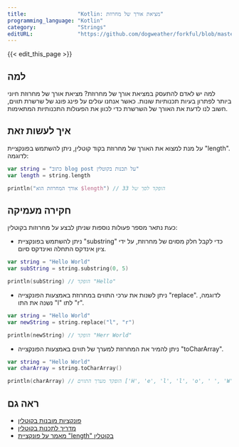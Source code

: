 ```yaml
---
title:                "Kotlin: מציאת אורך של מחרוזת"
programming_language: "Kotlin"
category:             "Strings"
editURL:              "https://github.com/dogweather/forkful/blob/master/content/he/kotlin/finding-the-length-of-a-string.md"
---
```


{{< edit_this_page >}}

## למה

למה יש לאדם להתעסק במציאת אורך של מחרוזת? מציאת אורך של מחרוזת חיוני ביותר לפתרון בעיות תכנותיות שונות. כאשר אנחנו עולים על פינג פונג של שרשרת תווים, חשוב לנו לדעת את האורך של השרשרת כדי לכוון את הפעולות התכנותיות המתאימות.

## איך לעשות זאת

על מנת למצוא את האורך של מחרוזת בקוד קוטלין, ניתן להשתמש בפונקציית "length". לדוגמה:

```Kotlin
var string = "כתוב blog post על תכנות בקוטלין"
var length = string.length

println("אורך המחרוזת הוא $length") // הופקד לסך של 33
```

## חקירה מעמיקה

כעת נתאר מספר פעולות נוספות שניתן לבצע על מחרוזות בקוטלין:

- ניתן להשתמש בפונקציית "substring" כדי לקבל חלק מסוים של מחרוזת, על ידי ציון אינדקס התחלה ואינדקס סיום.

```Kotlin
var string = "Hello World"
var subString = string.substring(0, 5)

println(subString) // הופקד "Hello"
```

- ניתן לשנות את ערכי התווים במחרוזת באמצעות הפונקצייה "replace". לדוגמה, נשנה את התו "l" לתו "r".

```Kotlin
var string = "Hello World"
var newString = string.replace("l", "r")

println(newString) // הופקד "Herr World"
```

- ניתן להמיר את המחרוזת למערך של תווים באמצעות הפונקצייה "toCharArray".

```Kotlin
var string = "Hello World"
var charArray = string.toCharArray()

println(charArray) // הופקד מערך התווים ['H', 'e', 'l', 'l', 'o', ' ', 'W', 'o', 'r', 'l', 'd']
```

## ראה גם

- [פונקציות מובנות בקוטלין](https://www.geeksforgeeks.org/kotlin-built-in-functions/)
- [מדריך לתכנות בקוטלין](https://www.tutorialspoint.com/kotlin/index.htm)
- [מאמר על פונקציית "length" בקוטלין](https://kotlinlang.org/api/latest/jvm/stdlib/kotlin.text/-string/length.html)